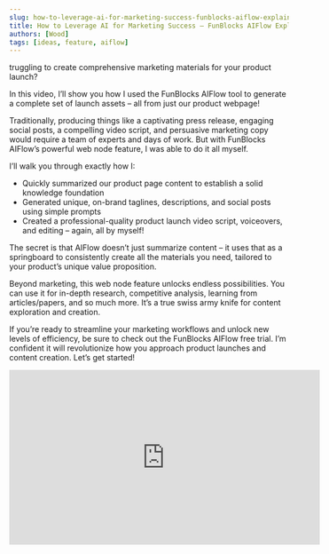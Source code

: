 ```yaml
---
slug: how-to-leverage-ai-for-marketing-success-funblocks-aiflow-explained
title: How to Leverage AI for Marketing Success – FunBlocks AIFlow Explained
authors: [Wood]
tags: [ideas, feature, aiflow]
---
```


truggling to create comprehensive marketing materials for your product launch?

In this video, I’ll show you how I used the FunBlocks AIFlow tool to generate a complete set of launch assets – all from just our product webpage!

Traditionally, producing things like a captivating press release, engaging social posts, a compelling video script, and persuasive marketing copy would require a team of experts and days of work. But with FunBlocks AIFlow’s powerful web node feature, I was able to do it all myself.

I’ll walk you through exactly how I:

*   Quickly summarized our product page content to establish a solid knowledge foundation
*   Generated unique, on-brand taglines, descriptions, and social posts using simple prompts
*   Created a professional-quality product launch video script, voiceovers, and editing – again, all by myself!

The secret is that AIFlow doesn’t just summarize content – it uses that as a springboard to consistently create all the materials you need, tailored to your product’s unique value proposition.

Beyond marketing, this web node feature unlocks endless possibilities. You can use it for in-depth research, competitive analysis, learning from articles/papers, and so much more. It’s a true swiss army knife for content exploration and creation.

If you’re ready to streamline your marketing workflows and unlock new levels of efficiency, be sure to check out the FunBlocks AIFlow free trial. I’m confident it will revolutionize how you approach product launches and content creation. Let’s get started!

<iframe width="560" height="315" src="https://www.youtube.com/embed/YsIqr8Pz3xU" frameborder="0" allow="accelerometer; autoplay; clipboard-write; encrypted-media; gyroscope; picture-in-picture" allowfullscreen></iframe>